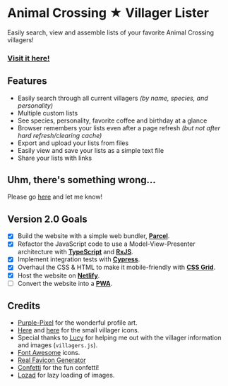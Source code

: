 # Animal Crossing ★ Villager Lister
Easily search, view and assemble lists of your favorite Animal Crossing villagers!
### [**Visit it here!**](https://ac-lister.netlify.app/)

## Features
- Easily search through all current villagers *(by name, species, and personality)*
- Multiple custom lists
- See species, personality, favorite coffee and birthday at a glance
- Browser remembers your lists even after a page refresh *(but not after hard refresh/clearing cache)*
- Export and upload your lists from files
- Easily view and save your lists as a simple text file
- Share your lists with links

## Uhm, there's something wrong...
Please go [here](https://github.com/Maxzilla60/AC-Lister/issues) and let me know!

## Version 2.0 Goals

 - [x] Build the website with a simple web bundler, **[Parcel](https://parceljs.org)**.
 - [x] Refactor the JavaScript code to use a Model-View-Presenter architecture with **[TypeScript](https://www.typescriptlang.org)** and **[RxJS](https://rxjs-dev.firebaseapp.com)**.
 - [x] Implement integration tests with **[Cypress](https://www.cypress.io)**.
 - [x] Overhaul the CSS & HTML to make it mobile-friendly with **[CSS Grid](https://css-tricks.com/snippets/css/complete-guide-grid/)**.
 - [x] Host the website on **[Netlify](https://www.netlify.com/)**.
 - [ ] Convert the website into a **[PWA](https://developers.google.com/web/progressive-web-apps/)**.

## Credits
- [Purple-Pixel](https://purple-pixel.tumblr.com/) for the wonderful profile art.
- [Here](http://kelseycrossing.com/post/149344517906/animal-crossing-pixel-masterpost) and [here](http://reguluscrossing.tumblr.com/post/153233705592/tried-to-edit-some-of-rehoeass-pixels-to-make) for the small villager icons.
- Special thanks to [Lucy](http://laxatite.tumblr.com/) for helping me out with the villager information and images (`villagers.js`).
- [Font Awesome](http://fontawesome.io/) icons.
- [Real Favicon Generator](http://realfavicongenerator.net/)
- [Confetti](https://github.com/catdad/canvas-confetti) for the fun confetti!
- [Lozad](https://apoorv.pro/lozad.js/) for lazy loading of images.
